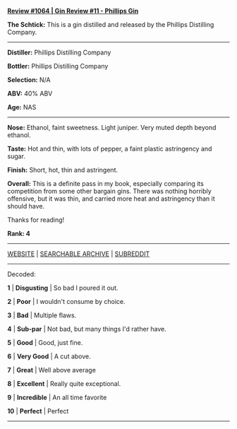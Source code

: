
[**Review #1064 | Gin Review #11 - Phillips Gin**]( https://t8ke.review/review-1064-phillips-gin/)

**The Schtick:** This is a gin distilled and released by the Phillips Distilling Company. 

-----

**Distiller:** Phillips Distilling Company

**Bottler:** Phillips Distilling Company

**Selection:** N/A

**ABV:**  40% ABV

**Age:** NAS 

-----

**Nose:**  Ethanol, faint sweetness. Light juniper. Very muted depth beyond ethanol.   

**Taste:** Hot and thin, with lots of pepper, a faint plastic astringency and sugar. 

**Finish:** Short, hot, thin and astringent. 

**Overall:** This is a definite pass in my book, especially comparing its competition from some other bargain gins. There was nothing horribly offensive, but it was thin, and carried more heat and astringency than it should have. 

Thanks for reading!

**Rank: 4**



-----

[WEBSITE](https://t8ke.review) | [SEARCHABLE ARCHIVE](https://t8ke.review/review-archive/) | [SUBREDDIT](https://reddit.com/r/t8kereviews)

-----

Decoded:

**1** | **Disgusting** | So bad I poured it out.

**2** | **Poor** | I wouldn't consume by choice.

**3** | **Bad** | Multiple flaws.

**4** | **Sub-par** | Not bad, but many things I'd rather have.

**5** | **Good** | Good, just fine.

**6** | **Very Good** | A cut above.

**7** | **Great** | Well above average

**8** | **Excellent** | Really quite exceptional.

**9** | **Incredible** | An all time favorite

**10** | **Perfect** | Perfect

----


